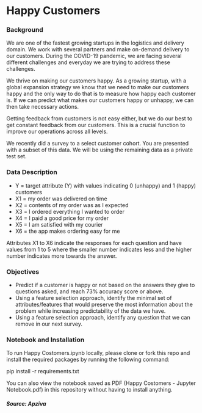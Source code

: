 # Happy Customers

### <b>Background</b>

We are one of the fastest growing startups in the logistics and delivery domain. We work with several partners and make on-demand delivery to our customers. During the COVID-19 pandemic, we are facing several different challenges and everyday we are trying to address these challenges.

We thrive on making our customers happy. As a growing startup, with a global expansion strategy we know that we need to make our customers happy and the only way to do that is to measure how happy each customer is. If we can predict what makes our customers happy or unhappy, we can then take necessary actions.

Getting feedback from customers is not easy either, but we do our best to get constant feedback from our customers. This is a crucial function to improve our operations across all levels.

We recently did a survey to a select customer cohort. You are presented with a subset of this data. We will be using the remaining data as a private test set.

### <b>Data Description</b>

- Y = target attribute (Y) with values indicating 0 (unhappy) and 1 (happy) customers<br>
- X1 = my order was delivered on time<br>
- X2 = contents of my order was as I expected<br>
- X3 = I ordered everything I wanted to order<br>
- X4 = I paid a good price for my order<br>
- X5 = I am satisfied with my courier<br>
- X6 = the app makes ordering easy for me<br>

Attributes X1 to X6 indicate the responses for each question and have values from 1 to 5 where the smaller number indicates less and the higher number indicates more towards the answer.

### <b>Objectives</b>
- Predict if a customer is happy or not based on the answers they give to questions asked, and reach 73% accuracy score or above.
- Using a feature selection approach, identify the minimal set of attributes/features that would preserve the most information about the problem while increasing predictability of the data we have.
- Using a feature selection approach, identify any question that we can remove in our next survey.

### <b>Notebook and Installation</b>

To run Happy Costomers.ipynb locally, please clone or fork this repo and install the required packages by running the following command:

pip install -r requirements.txt

You can also view the notebook saved as PDF (Happy Costomers - Jupyter Notebook.pdf) in this repository without having to install anything.

##### Source: Apziva
